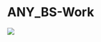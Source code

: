﻿# ANY_BS-Work

 <img src="https://github.com/ANoyanyasadi/ANY_BS-Work/blob/main/Kay%C4%B1t%202.mp4" width="auto">
